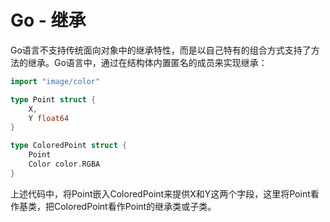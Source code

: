 # Go - 继承

Go语言不支持传统面向对象中的继承特性，而是以自己特有的组合方式支持了方法的继承。Go语言中，通过在结构体内置匿名的成员来实现继承：

```go
import "image/color"

type Point struct {
	X,
	Y float64
}

type ColoredPoint struct {
	Point
	Color color.RGBA
}
```

上述代码中，将Point嵌入ColoredPoint来提供X和Y这两个字段，这里将Point看作基类，把ColoredPoint看作Point的继承类或子类。


